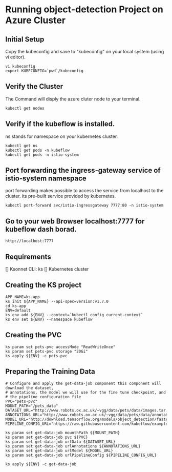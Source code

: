 # Running object-detection Project on Azure Cluster
## Initial Setup
  Copy the kubeconfig and save to "kubeconfig" on your local system (using vi editor).
  
    vi kubeconfig  
    export KUBECONFIG=`pwd`/kubeconfig

## Verify the  Cluster
  The Command will disply the azure cluter node to your terminal.
 
    kubectl get nodes 

## Verify if the kubeflow is installed.
  ns stands for namespace on your kubernetes cluster.  
  
    kubectl get ns
    kubectl get pods -n kubeflow
    kubectl get pods -n istio-system

## Port forwarding the ingress-gateway service of istio-system namespace
 port forwarding makes possible to access the service from localhost to the cluster. its pre-built service provided by kubernetes. 
   
    kubectl port-forward svc/istio-ingressgateway 7777:80 -n istio-system
   
 ## Go to your web Browser localhost:7777 for kubeflow dash borad.
     
    http://localhost:7777 
 
 
 ## Requirements
  [] Ksonnet CLI: ks
  [] Kubernetes cluster
  
## Creating the KS project
    APP_NAME=ks-app
    ks init ${APP_NAME} --api-spec=version:v1.7.0
    cd ks-app
    ENV=default
    ks env add ${ENV} --context=`kubectl config current-context`
    ks env set ${ENV} --namespace kubeflow

## Creating the PVC
    ks param set pets-pvc accessMode "ReadWriteOnce"
    ks param set pets-pvc storage "20Gi"
    ks apply ${ENV} -c pets-pvc
    
## Preparing the Training Data 
    # Configure and apply the get-data-job component this component will download the dataset,
    # annotations, the model we will use for the fine tune checkpoint, and
    # the pipeline configuration file
    PVC="pets-pvc"
    MOUNT_PATH="/pets_data"
    DATASET_URL="http://www.robots.ox.ac.uk/~vgg/data/pets/data/images.tar.gz"
    ANNOTATIONS_URL="http://www.robots.ox.ac.uk/~vgg/data/pets/data/annotations.tar.gz"
    MODEL_URL="http://download.tensorflow.org/models/object_detection/faster_rcnn_resnet101_coco_2018_01_28.tar.gz"
    PIPELINE_CONFIG_URL="https://raw.githubusercontent.com/kubeflow/examples/master/object_detection/conf/faster_rcnn_resnet101_pets.config"

    ks param set get-data-job mounthPath ${MOUNT_PATH}
    ks param set get-data-job pvc ${PVC}
    ks param set get-data-job urlData ${DATASET_URL}
    ks param set get-data-job urlAnnotations ${ANNOTATIONS_URL}
    ks param set get-data-job urlModel ${MODEL_URL}
    ks param set get-data-job urlPipelineConfig ${PIPELINE_CONFIG_URL}

    ks apply ${ENV} -c get-data-job
 
 ## 
 





  
  

  
 
    
  
 
 
 

  




